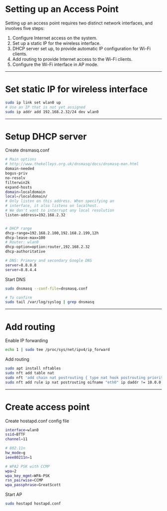 # Setting up an Access Point
  Setting up an access point requires two distinct network interfaces, and involves five steps:

  1. Configure Internet access on the system.
  2. Set up a static IP for the wireless interface.
  3. DHCP server set up, to provide automatic IP configuration for Wi-Fi clients.
  4. Add routing to provide Internet access to the Wi-Fi clients.
  5. Configure the Wi-Fi interface in AP mode.

-----------------------

# Set static IP for wireless interface
```bash
sudo ip link set wlan0 up
# Use an IP that is not yet assigned
sudo ip addr add 192.168.2.32/24 dev wlan0
```
-----------------------

# Setup DHCP server

Create dnsmasq.conf
```bash
# Main options
# http://www.thekelleys.org.uk/dnsmasq/docs/dnsmasq-man.html
domain-needed
bogus-priv
no-resolv
filterwin2k
expand-hosts
domain=localdomain
local=/localdomain/
# Only listen on this address. When specifying an 
# interface, it also listens on localhost.
# We don't want to interrupt any local resolution
listen-address=192.168.2.32


# DHCP range
dhcp-range=192.168.2.100,192.168.2.199,12h
dhcp-lease-max=100
# Router: wlan0
dhcp-option=option:router,192.168.2.32
dhcp-authoritative

# DNS: Primary and secondary Google DNS
server=8.8.8.8
server=8.8.4.4
```

Start DNS
```bash
sudo dnsmasq --conf-file=dnsmasq.conf

# To confirm
sudo tail /var/log/syslog | grep dnsmasq
```
-----------------------

# Add routing

Enable IP forwarding
```bash
echo 1 | sudo tee /proc/sys/net/ipv4/ip_forward
```
Add routing
```bash
sudo apt install nftables
sudo nft add table nat
sudo nft 'add chain nat postrouting { type nat hook postrouting priority 100 ; }'
sudo nft add rule ip nat postrouting oifname "eth0" ip daddr != 10.0.0.1/24 masquerade
```
-----------------------

# Create access point

Create hostapd.conf config file
```bash
interface=wlan0
ssid=BTTF
channel=11

# 802.11n
hw_mode=g
ieee80211n=1

# WPA2 PSK with CCMP
wpa=2
wpa_key_mgmt=WPA-PSK
rsn_pairwise=CCMP
wpa_passphrase=GreatScott
```
Start AP
```bash
sudo hostapd hostapd.conf
```

